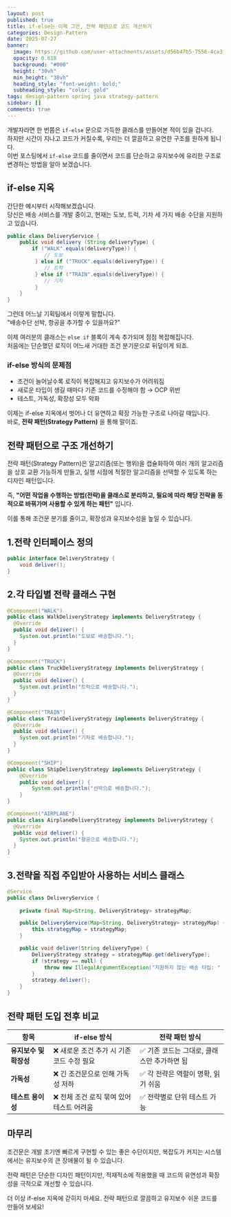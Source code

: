 ```yaml
---
layout: post
published: true
title: if-else는 이제 그만, 전략 패턴으로 코드 개선하기
categories: Design-Pattern
date: 2025-07-27
banner:
  image: https://github.com/user-attachments/assets/d56b47b5-7556-4ca3-82ec-e61122362fff
  opacity: 0.618
  background: "#000"
  height: "30vh"
  min_height: "38vh"
  heading_style: "font-weight: bold;"
  subheading_style: "color: gold"
tags: design-pattern spring java strategy-pattern 
sidebar: []
comments: true
---
```


개발자라면 한 번쯤은 `if-else` 문으로 가득한 클래스를 만들어본 적이 있을 겁니다.  
하지만 시간이 지나고 코드가 커질수록, 우리는 더 깔끔하고 유연한 구조를 원하게 됩니다.  
이번 포스팅에서 `if-else` 코드를 줄이면서 코드를 단순하고 유지보수에 유리한 구조로 변경하는 방법을 알아 보겠습니다.

if-else 지옥
---
간단한 예시부터 시작해보겠습니다.  
당신은 배송 서비스를 개발 중이고, 현재는 도보, 트럭, 기차 세 가지 배송 수단을 지원하고 있습니다.
```java
public class DeliveryService { 
    public void delivery (String deliveryType) { 
        if ("WALK".equals(deliveryType)) { 
            // 도보
         } else if ("TRUCK".equals(deliveryType)) { 
            // 트럭
         } else if ("TRAIN".equals(deliveryType)) { 
            // 기차
         } 
    } 
}
```
그런데 어느날 기획팀에서 이렇게 말합니다.  
"배송수단 선박, 항공을 추가할 수 있을까요?"

이제 여러분의 클래스는 `else if` 블록이 계속 추가되며 점점 복잡해집니다.  
처음에는 단순했던 로직이 어느새 거대한 조건 분기문으로 뒤덮이게 되죠.

### if-else 방식의 문제점
- 조건이 늘어날수록 로직이 복잡해지고 유지보수가 어려워짐  
- 새로운 타입이 생길 때마다 기존 코드를 수정해야 함 → OCP 위반  
- 테스트, 가독성, 확장성 모두 악화

이제는 if-else 지옥에서 벗어나 더 유연하고 확장 가능한 구조로 나아갈 때입니다.  
바로, **전략 패턴(Strategy Pattern)** 을 통해 말이죠.

전략 패턴으로 구조 개선하기
---

전략 패턴(Strategy Pattern)은 알고리즘(또는 행위)을 캡슐화하여 여러 개의 알고리즘을 상호 교환 가능하게 만들고, 실행 시점에 적절한 알고리즘을 선택할 수 있도록 하는 디자인 패턴입니다.

즉, **"어떤 작업을 수행하는 방법(전략)을 클래스로 분리하고, 필요에 따라 해당 전략을 동적으로 바꿔가며 사용할 수 있게 하는 패턴"** 입니다.

이를 통해 조건문 분기를 줄이고, 확장성과 유지보수성을 높일 수 있습니다.

1.전략 인터페이스 정의
---
```java
public interface DeliveryStrategy {
    void deliver();
}
```

2.각 타입별 전략 클래스 구현
---

```java
@Component("WALK")
public class WalkDeliveryStrategy implements DeliveryStrategy {
  @Override
  public void deliver() {
    System.out.println("도보로 배송합니다.");
  }
}

@Component("TRUCK")
public class TruckDeliveryStrategy implements DeliveryStrategy {
  @Override
  public void deliver() {
    System.out.println("트럭으로 배송합니다.");
  }
}

@Component("TRAIN")
public class TrainDeliveryStrategy implements DeliveryStrategy {
  @Override
  public void deliver() {
    System.out.println("기차로 배송합니다.");
  }
}

@Component("SHIP")
public class ShipDeliveryStrategy implements DeliveryStrategy {
    @Override
    public void deliver() {
        System.out.println("선박으로 배송합니다.");
    }
}

@Component("AIRPLANE")
public class AirplaneDeliveryStrategy implements DeliveryStrategy {
  @Override
  public void deliver() {
    System.out.println("항공으로 배송합니다.");
  }
}
```

3.전략을 직접 주입받아 사용하는 서비스 클래스
---

```java
@Service
public class DeliveryService {
    
    private final Map<String, DeliveryStrategy> strategyMap;

    public DeliveryService(Map<String, DeliveryStrategy> strategyMap) {
        this.strategyMap = strategyMap;
    }

    public void deliver(String deliveryType) {
        DeliveryStrategy strategy = strategyMap.get(deliveryType);
        if (strategy == null) {
            throw new IllegalArgumentException("지원하지 않는 배송 타입: " + deliveryType);
        }
        strategy.deliver();
    }
}
```

전략 패턴 도입 전후 비교
---

| 항목             | if-else 방식                | 전략 패턴 방식                  |
|----------------| ------------------------- | ------------------------- |
| **유지보수 및 확장성** | ❌ 새로운 조건 추가 시 기존 코드 수정 필요 | ✅ 기존 코드는 그대로, 클래스만 추가하면 됨    |
| **가독성**        | ❌ 긴 조건문으로 인해 가독성 저하       | ✅ 각 전략은 역할이 명확, 읽기 쉬움     |
| **테스트 용이성**    | ❌ 전체 조건 로직 묶여 있어 테스트 어려움  | ✅ 전략별로 단위 테스트 가능          |

마무리
---

조건문은 개발 초기엔 빠르게 구현할 수 있는 좋은 수단이지만,
복잡도가 커지는 시스템에서는 유지보수의 큰 장애물이 될 수 있습니다.

전략 패턴은 단순한 디자인 패턴이지만,
적재적소에 적용했을 때 코드의 유연성과 확장성을 극적으로 개선할 수 있습니다.

더 이상 if-else 지옥에 갇히지 마세요.
전략 패턴으로 깔끔하고 유지보수 쉬운 코드를 만들어 보세요!


